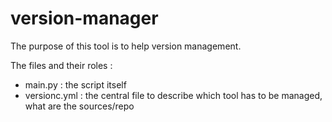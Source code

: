 # version-manager

The purpose of this tool is to help version management.

The files and their roles :
- main.py : the script itself
- versionc.yml : the central file to describe which tool has to be managed, what are the sources/repo

